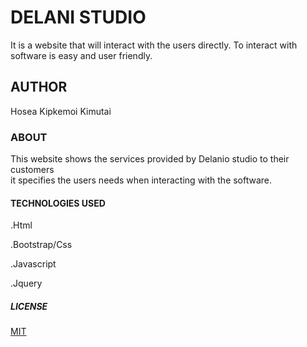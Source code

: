 # DELANI STUDIO
It is a website that will interact with the users directly.
To interact with software is easy and user friendly.

## AUTHOR

Hosea Kipkemoi Kimutai

### ABOUT

This website shows the services provided by Delanio studio to their customers  
it specifies the users needs when interacting with the software. 


#### TECHNOLOGIES USED

.Html

.Bootstrap/Css

.Javascript

.Jquery

##### LICENSE 

[MIT](https://github.com/Kemboihosea/project3/blob/main/LICENSE)


